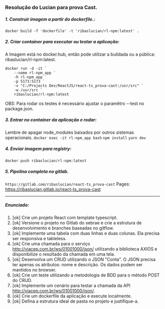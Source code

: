 ### Resolução do Lucian para prova Cast.

##### 1. Construir imagem a partir do dockerfile.:
`docker build -f 'dockerfile' -t 'ribaslucian/rl-npm:latest' .`

##### 2. Criar container para executar ou testar a aplicação:
A Imagem está no docker.hub, então pode utilizar a buildada ou a pública: ribaslucian/rl-npm:latest.
<pre><code>docker run -d -it `
    --name rl-npm_app `
    -h rl-npm_app `
    -p 5173:5173 `
    -v "C:/Projects Dev/ReactJS/react-ts_prova-cast:/usr/src" `
    -w /usr/src `
    ribaslucian/rl-npm:latest</code></pre>
OBS: Para rodar os testes é necessário ajustar o paramêtro --test no package.json.

##### 3. Entrar no container da aplicação e rodar:
Lembre de apagar node_modules baixados por outros sistemas operacionais.
`docker exec -it rl-npm_app bash`
`npm install`
`yarn dev`

##### 4. Enviar imagem para registry:
`docker push ribaslucian/rl-npm:latest`

##### 5. Pipelina completa no gitlab.
`https://gitlab.com/ribaslucian/react-ts_prova-cast`
Pages: https://ribaslucian.gitlab.io/react-ts_prova-cast

<hr/>

##### Enunciado:
1. [ok] Crie um projeto React com template typescript.
2. [ok] Versione o projeto no Gitlab do sebrae e crie a estrutura de desenvolvimento e branches baseadas no gitflow.
3. [ok] Implemente uma tabela com duas linhas e duas colunas. Ela precisa ser responsiva e tableless.
4. [ok] Crie uma chamada para o serviço http://viacep.com.br/ws/01001000/json/ utilizando a biblioteca AXIOS e disponibilize o resultado da chamada em uma tela.
5. [ok] Desenvolva um CRUD utilizando o JSON "Conta". O JSON precisa ter apenas os atributos: nome e descrição. Os dados podem ser mantidos no browser.
6. [ok] Crie um teste utilizando a metodologia de BDD para o método POST do CRUD.
7. [ok] Implemente um cenário para testar a chamada da API http://viacep.com.br/ws/01001000/json/.
8. [ok] Crie um dockerfile da aplicação e execute localmente.
9. [ok] Defina a estrutura ideal de pasta no projeto e justifique-a.